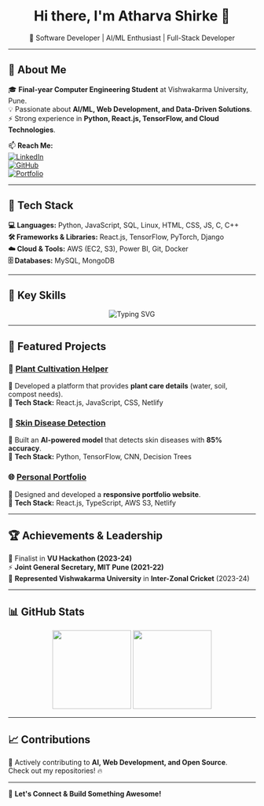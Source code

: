 <h1 align="center">Hi there, I'm Atharva Shirke 👋</h1>  
<p align="center">
🚀 Software Developer | AI/ML Enthusiast | Full-Stack Developer  
</p>

---

## 🚀 About Me  
🎓 **Final-year Computer Engineering Student** at Vishwakarma University, Pune.  
💡 Passionate about **AI/ML, Web Development, and Data-Driven Solutions**.  
⚡ Strong experience in **Python, React.js, TensorFlow, and Cloud Technologies**.  

📫 **Reach Me:**  
[![LinkedIn](https://img.shields.io/badge/LinkedIn-blue?style=for-the-badge&logo=linkedin)](https://linkedin.com/in/atharvashirke18)  
[![GitHub](https://img.shields.io/badge/GitHub-000?style=for-the-badge&logo=github)](https://github.com/Atharva7887)  
[![Portfolio](https://img.shields.io/badge/Portfolio-Website-orange?style=for-the-badge)](https://atharvashirke.netlify.app/)  

---

## 🔧 Tech Stack  

**💻 Languages:** Python, JavaScript, SQL, Linux, HTML, CSS, JS, C, C++ <br>
**🛠️ Frameworks & Libraries:** React.js, TensorFlow, PyTorch, Django  
**☁️ Cloud & Tools:** AWS (EC2, S3), Power BI, Git, Docker  
**🗄️ Databases:** MySQL, MongoDB  

---

## 📌 Key Skills
<p align="center">
  <img src="https://readme-typing-svg.demolab.com?font=Fira+Code&weight=500&size=22&pause=1000&color=F76C6C&width=600&lines=%F0%9F%92%BB+Languages%3A+Python%2C+Java%2C+SQL;☁️+Cloud%3A+AWS;🛠️+Tools%3A+Git;🎨+Web+Technologies%3A+HTML%2C+CSS%2C+JavaScript" alt="Typing SVG" />
</p>

---

## 📌 Featured Projects  

### 🌿 [Plant Cultivation Helper](https://planthelper.netlify.app/)  
🔹 Developed a platform that provides **plant care details** (water, soil, compost needs).  
🔹 **Tech Stack:** React.js, JavaScript, CSS, Netlify  

### 🏥 [Skin Disease Detection](https://github.com/Atharva7887/Skin-disease-detection-system-with-AI)  
🔹 Built an **AI-powered model** that detects skin diseases with **85% accuracy**.  
🔹 **Tech Stack:** Python, TensorFlow, CNN, Decision Trees  

### 🌐 [Personal Portfolio](https://atharvashirke.netlify.app/)  
🔹 Designed and developed a **responsive portfolio website**.  
🔹 **Tech Stack:** React.js, TypeScript, AWS S3, Netlify  

---

## 🏆 Achievements & Leadership  

🏅 Finalist in **VU Hackathon (2023-24)**  
⚡ **Joint General Secretary, MIT Pune (2021-22)**  
🏏 **Represented Vishwakarma University** in **Inter-Zonal Cricket** (2023-24)  

---

## 📊 GitHub Stats  

<p align="center">
  <img src="https://github-readme-stats.vercel.app/api?username=Atharva7887&show_icons=true&theme=tokyonight" height="160px"/>
  <img src="https://github-readme-streak-stats.herokuapp.com/?user=Atharva7887&theme=tokyonight" height="160px"/>
</p>

---

## 📈 Contributions  

<!--START_SECTION:activity-->
🚀 Actively contributing to **AI, Web Development, and Open Source**.  
Check out my repositories! 🔥  
<!--END_SECTION:activity-->

---

💬 **Let's Connect & Build Something Awesome!**  
